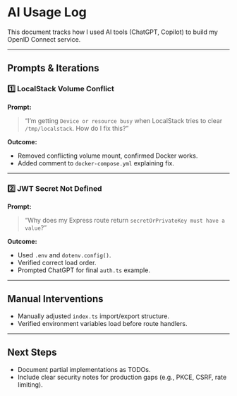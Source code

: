 # AI Usage Log

This document tracks how I used AI tools (ChatGPT, Copilot) to build my OpenID Connect service.

---

## Prompts & Iterations

### 1️⃣ LocalStack Volume Conflict

**Prompt:**

> “I’m getting `Device or resource busy` when LocalStack tries to clear `/tmp/localstack`. How do I fix this?”

**Outcome:**

- Removed conflicting volume mount, confirmed Docker works.
- Added comment to `docker-compose.yml` explaining fix.

---

### 2️⃣ JWT Secret Not Defined

**Prompt:**

> “Why does my Express route return `secretOrPrivateKey must have a value`?”

**Outcome:**

- Used `.env` and `dotenv.config()`.
- Verified correct load order.
- Prompted ChatGPT for final `auth.ts` example.

---

## Manual Interventions

- Manually adjusted `index.ts` import/export structure.
- Verified environment variables load before route handlers.

---

## Next Steps

- Document partial implementations as TODOs.
- Include clear security notes for production gaps (e.g., PKCE, CSRF, rate limiting).
